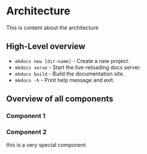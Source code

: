 # Architecture

This is content about the architecture

## High-Level overview

* `mkdocs new [dir-name]` - Create a new project.
* `mkdocs serve` - Start the live-reloading docs server.
* `mkdocs build` - Build the documentation site.
* `mkdocs -h` - Print help message and exit.

## Overview of all components

### Component 1

### Component 2
this is a very special component
